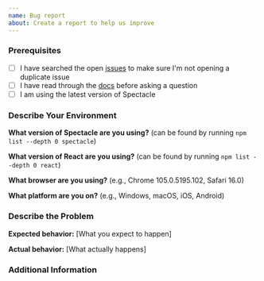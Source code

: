 ```yaml
---
name: Bug report
about: Create a report to help us improve
---
```


<!--

Have you read Formidable's Code of Conduct? By filing an Issue, you are expected to comply with it, including treating everyone with respect: https://github.com/FormidableLabs/spectacle/blob/main/CONTRIBUTING.md#contributor-covenant-code-of-conduct

-->

### Prerequisites

<!-- Feel free to delete this section if you have checked off all of the following: -->

- [ ] I have searched the open [issues](https://www.github.com/FormidableLabs/spectacle/issues) to make sure I'm not opening a duplicate issue
- [ ] I have read through the [docs](https://www.formidable.com/open-source/spectacle/docs) before asking a question
- [ ] I am using the latest version of Spectacle

### Describe Your Environment

**What version of Spectacle are you using?** (can be found by running `npm list --depth 0 spectacle`)

**What version of React are you using?** (can be found by running `npm list --depth 0 react`)

**What browser are you using?** (e.g., Chrome 105.0.5195.102, Safari 16.0)

**What platform are you on?** (e.g., Windows, macOS, iOS, Android)

### Describe the Problem

<!--

It's easier to show us than tell us what's going wrong with your code. Because of this, we ask that you do one of three things to help us reproduce the bug:

1.  Fork one of the codesandbox examples below, reproduce your issue in the code, and paste the link in this section.
    Simple Spectacle Example:
    https://codesandbox.io/s/lq1tbm
    TypeScript version:
    https://codesandbox.io/s/kqotzi
2.  Create a public minimal repository that we can `git clone`, with install + error reproduction steps in the README.
3.  Open up a PR, include "WIP" and the Issue # in the title, and point us to the failing regression tests.

-->

**Expected behavior:** [What you expect to happen]

**Actual behavior:** [What actually happens]

### Additional Information

<!-- Any additional information, configuration or data that might be necessary to reproduce the issue. -->
